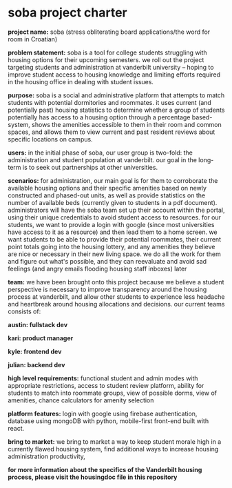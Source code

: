 # soba project charter

**project name:** soba (stress obliterating board applications/the word for room in Croatian)

**problem statement:** soba is a tool for college students struggling with housing options for their upcoming semesters. we roll out the project targeting students and administration at vanderbilt university – hoping to improve student access to housing knowledge and limiting efforts required in the housing office in dealing with student issues. 

**purpose:** soba is a social and administrative platform that attempts to match students with potential dormitories and roommates. it uses current (and potentially past) housing statistics to determine whether a group of students potentially has access to a housing option through a percentage based-system, shows the amenities accessible to them in their room and common spaces, and allows them to view current and past resident reviews about specific locations on campus. 

**users:** in the initial phase of soba, our user group is two-fold: the administration and student population at vanderbilt. our goal in the long-term is to seek out partnerships at other universities. 

**scenarios:** for administration, our main goal is for them to corroborate the available housing options and their specific amenities based on newly constructed and phased-out units, as well as provide statistics on the number of available beds (currently given to students in a pdf document). administrators will have the soba team set up their account within the portal, using their unique credentials to avoid student access to resources. for our students, we want to provide a login with google (since most universities have access to it as a resource) and then lead them to a home screen. we want students to be able to provide their potential roommates, their current point totals going into the housing lottery, and any amenities they believe are nice or necessary in their new living space. we do all the work for them and figure out what's possible, and they can reevaluate and avoid sad feelings (and angry emails flooding housing staff inboxes) later

**team:** we have been brought onto this project because we believe a student perspective is necessary to improve transparency around the housing process at vanderbilt, and allow other students to experience less headache and heartbreak around housing allocations and decisions. our current teams consists of:

**austin: fullstack dev**

**kari: product manager**

**kyle: frontend dev**

**julian: backend dev**

**high level requirements:** functional student and admin modes with appropriate restrictions, access to student review platform, ability for students to match into roommate groups, view of possible dorms, view of amenities, chance calculators for amenity selection  

**platform features:** login with google using firebase authentication, database using mongoDB with python, mobile-first front-end built with react. 

**bring to market:** we bring to market a way to keep student morale high in a currently flawed housing system, find additional ways to increase housing administration productivity, 

**for more information about the specifics of the Vanderbilt housing process, please visit the housingdoc file in this repository**
